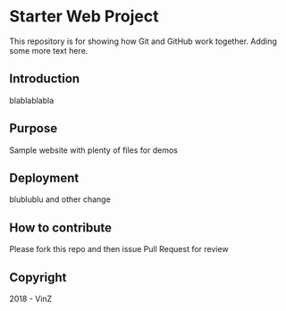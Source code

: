 # Starter Web Project

This repository is for showing how Git and GitHub work together.
Adding some more text here.

## Introduction

blablablabla

## Purpose

Sample website with plenty of files for demos

## Deployment

blublublu and other change

## How to contribute

Please fork this repo and then issue Pull Request for review

## Copyright

2018 - VinZ